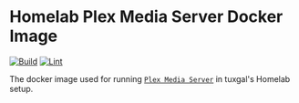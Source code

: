 # Homelab Plex Media Server Docker Image

[![Build](https://github.com/tuxgalhomelab/docker-image-plex-media-server/actions/workflows/build.yml/badge.svg)](https://github.com/tuxgalhomelab/docker-image-plex-media-server/actions/workflows/build.yml) [![Lint](https://github.com/tuxgalhomelab/docker-image-plex-media-server/actions/workflows/lint.yml/badge.svg)](https://github.com/tuxgalhomelab/docker-image-plex-media-server/actions/workflows/lint.yml)

The docker image used for running [`Plex Media Server`](https://www.plex.tv/media-server-downloads/#plex-media-server) in tuxgal's Homelab setup.

